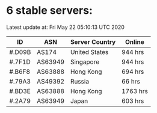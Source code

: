 # 6 stable servers:

Latest update at: Fri May 22 05:10:13 UTC 2020

| ID | ASN | Server Country | Online |
| -- | --- | -------------- | ------ |
| #.D09B | AS174 | United States | 944 hrs |
| #.7F1D | AS63949 | Singapore | 944 hrs |
| #.B6F8 | AS63888 | Hong Kong | 694 hrs |
| #.79A3 | AS49392 | Russia | 66 hrs |
| #.BD3E | AS63888 | Hong Kong | 1763 hrs |
| #.2A79 | AS63949 | Japan | 603 hrs |

